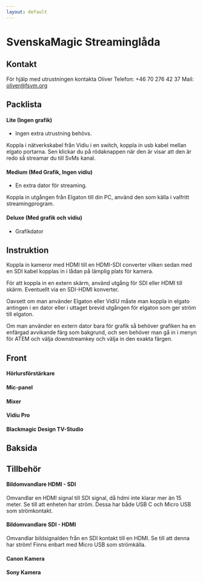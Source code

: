 ```yaml
---
layout: default
---
```

# SvenskaMagic Streaminglåda
## Kontakt
För hjälp med utrustningen kontakta Oliver
Telefon: +46 70 276 42 37
Mail: oliver@fsvm.org

## Packlista
#### Lite (Ingen grafik)
- Ingen extra utrustning behövs.

Koppla i nätverkskabel från Vidiu i en switch, koppla in usb kabel mellan elgato portarna. Sen klickar du på rödaknappen när den är visar att den är redo så streamar du till SvMs kanal.

#### Medium (Med Grafik, Ingen vidiu)
- En extra dator för streaming.

Koppla in utgången från Elgaton till din PC, använd den som källa i valfritt streamingprogram.

#### Deluxe (Med grafik och vidiu)
- Grafikdator

## Instruktion
Koppla in kameror med HDMI till en HDMI-SDI converter vilken sedan med en SDI kabel kopplas in i lådan på lämplig plats för kamera.

För att koppla in en extern skärm, använd utgång för SDI eller HDMI till skärm. Eventuellt via en SDI-HDMI konverter.

Oavsett om man använder Elgaton eller VidiU måste man koppla in elgato antingen i en dator eller i uttaget brevid utgången för elgaton som ger ström till elgaton.

Om man använder en extern dator bara för grafik så behöver grafiken ha en enfärgad avvikande färg som bakgrund, och sen behöver man gå in i menyn för ATEM och välja downstreamkey och välja in den exakta färgen. 

## Front
#### Hörlursförstärkare

#### Mic-panel

#### Mixer

#### Vidiu Pro

#### Blackmagic Design TV-Studio


## Baksida

## Tillbehör
#### Bildomvandlare HDMI - SDI
Omvandlar en HDMI signal till SDI signal, då hdmi inte klarar mer än 15 meter. Se till att enheten har ström. Dessa har både USB C och Micro USB som strömkontakt.

#### Bildomvandlare SDI - HDMI
Omvandlar bildsignalden från en SDI kontakt till en HDMI. Se till att denna har ström! Finns enbart med Micro USB som strömkälla.

#### Canon Kamera

#### Sony Kamera
